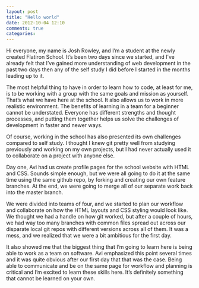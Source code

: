 ```yaml
---
layout: post
title: "Hello world"
date: 2012-10-04 12:10
comments: true
categories: 
---
```

Hi everyone, my name is Josh Rowley, and I’m a student at the newly created Flatiron School. It’s been two days since we started, and I’ve already felt that I’ve gained more understanding of web development in the past two days then any of the self study I did before I started in the months leading up to it.

The most helpful thing to have in order to learn how to code, at least for me, is to be working with a group with the same goals and mission as yourself. That’s what we have here at the school. It also allows us to work in more realistic environment. The benefits of learning in a team for a beginner cannot be understated. Everyone has different strengths and thought processes, and putting them together helps us solve the challenges of development in faster and newer ways.

Of course, working in the school has also presented its own challenges compared to self study. I thought I knew git pretty well from studying previously and working on my own projects, but I had never actually used it to collaborate on a project with anyone else.

Day one, Avi had us create profile pages for the school website with HTML and CSS. Sounds simple enough, but we were all going to do it at the same time using the same github repo, by forking and creating our own feature branches. At the end, we were going to merge all of our separate work back into the master branch.

We were divided into teams of four, and we started to plan our workflow and collaborate on how the HTML layouts and CSS styling would look like. We thought we had a handle on how git worked, but after a couple of hours, we had way too many branches with common files spread out across our disparate local git repos with different versions across all of them. It was a mess, and we realized that we were a bit ambitious for the first day.

It also showed me that the biggest thing that I’m going to learn here is being able to work as a team on software. Avi emphasized this point several times and it was quite obvious after our first day that that was the case. Being able to communicate and be on the same page for workflow and planning is critical and I’m excited to learn these skills here. It’s definitely something that cannot be learned on your own.